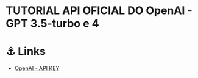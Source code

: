 # TUTORIAL API OFICIAL DO OpenAI - GPT 3.5-turbo e 4

# ⚓ Links

- [OpenAI - API KEY ](https://platform.openai.com/settings/organization/api-keys)